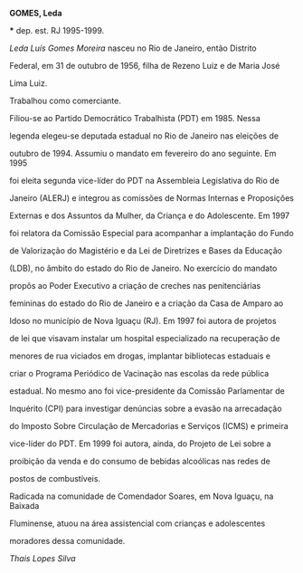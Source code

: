 **GOMES, Leda**



**\*** dep. est. RJ 1995-1999.



*Leda Luís Gomes Moreira* nasceu no Rio de Janeiro, então Distrito

Federal, em 31 de outubro de 1956, filha de Rezeno Luiz e de Maria José

Lima Luiz.



Trabalhou como comerciante.



Filiou-se ao Partido Democrático Trabalhista (PDT) em 1985. Nessa

legenda elegeu-se deputada estadual no Rio de Janeiro nas eleições de

outubro de 1994. Assumiu o mandato em fevereiro do ano seguinte. Em 1995

foi eleita segunda vice-líder do PDT na Assembleia Legislativa do Rio de

Janeiro (ALERJ) e integrou as comissões de Normas Internas e Proposições

Externas e dos Assuntos da Mulher, da Criança e do Adolescente. Em 1997

foi relatora da Comissão Especial para acompanhar a implantação do Fundo

de Valorização do Magistério e da Lei de Diretrizes e Bases da Educação

(LDB), no âmbito do estado do Rio de Janeiro. No exercício do mandato

propôs ao Poder Executivo a criação de creches nas penitenciárias

femininas do estado do Rio de Janeiro e a criação da Casa de Amparo ao

Idoso no município de Nova Iguaçu (RJ). Em 1997 foi autora de projetos

de lei que visavam instalar um hospital especializado na recuperação de

menores de rua viciados em drogas, implantar bibliotecas estaduais e

criar o Programa Periódico de Vacinação nas escolas da rede pública

estadual. No mesmo ano foi vice-presidente da Comissão Parlamentar de

Inquérito (CPI) para investigar denúncias sobre a evasão na arrecadação

do Imposto Sobre Circulação de Mercadorias e Serviços (ICMS) e primeira

vice-líder do PDT. Em 1999 foi autora, ainda, do Projeto de Lei sobre a

proibição da venda e do consumo de bebidas alcoólicas nas redes de

postos de combustíveis.



Radicada na comunidade de Comendador Soares, em Nova Iguaçu, na Baixada

Fluminense, atuou na área assistencial com crianças e adolescentes

moradores dessa comunidade.



*Thais Lopes Silva*



